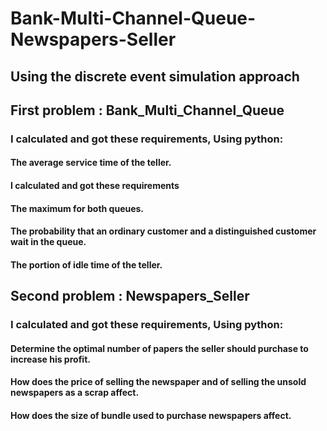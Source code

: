 # Bank-Multi-Channel-Queue-Newspapers-Seller
## Using the discrete event simulation approach
## First problem : Bank_Multi_Channel_Queue
### I calculated and got these requirements, Using python:
#### The average service time of the teller.
#### I calculated and got these requirements
#### The maximum for both queues.
#### The probability that an ordinary customer and a distinguished customer wait in the queue.
#### The portion of idle time of the teller.

## Second problem : Newspapers_Seller
### I calculated and got these requirements, Using python:
#### Determine the optimal number of papers the seller should purchase to increase his profit.
#### How does the price of selling the newspaper and of selling the unsold newspapers as a scrap affect.
#### How does the size of bundle used to purchase newspapers affect.




